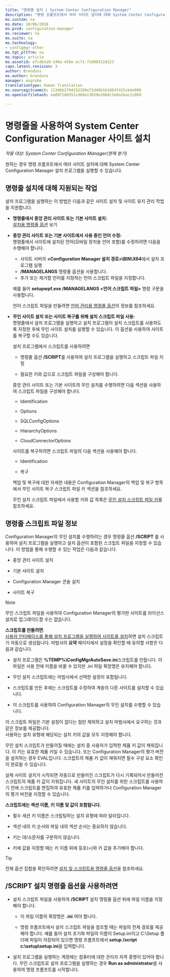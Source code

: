 ```yaml
---
title: "명령줄 설치 | System Center Configuration Manager"
description: "명령 프롬프트에서 여러 사이트 설치에 대해 System Center Configuration Manager 설치 프로그램을 실행하는 방법을 알아봅니다."
ms.custom: na
ms.date: 10/06/2016
ms.prod: configuration-manager
ms.reviewer: na
ms.suite: na
ms.technology:
- configmgr-other
ms.tgt_pltfrm: na
ms.topic: article
ms.assetid: e7cdb1a9-140a-436e-ac71-72d083110223
caps.latest.revision: 3
author: Brenduns
ms.author: brenduns
manager: angrobe
translationtype: Human Translation
ms.sourcegitcommit: 1134bb2f04152288e72d40b1b1083f415cb4e900
ms.openlocfilehash: ea097188351cd60a13659e2860c5e0a2bac2c069

---
```

# <a name="use-a-command-line-to-install-system-center-configuration-manager-sites"></a>명령줄을 사용하여 System Center Configuration Manager 사이트 설치

*적용 대상: System Center Configuration Manager(현재 분기)*

 원하는 경우 명령 프롬프트에서 여러 사이트 설치에 대해 System Center Configuration Manager 설치 프로그램을 실행할 수 있습니다.

 ## <a name="supported-tasks-for-command-line-installs"></a>명령줄 설치에 대해 지원되는 작업
 설치 프로그램을 실행하는 이 방법은 다음과 같은 사이트 설치 및 사이트 유지 관리 작업을 지원합니다.

-   **명령줄에서 중앙 관리 사이트 또는 기본 사이트 설치:**  
  [설치용 명령줄 옵션](../../../../core/servers/deploy/install/command-line-options-for-setup.md) 보기

 -  **중앙 관리 사이트 또는 기본 사이트에서 사용 중인 언어 수정:**  
    명령줄에서 사이트에 설치된 언어(모바일 장치용 언어 포함)를 수정하려면 다음을 수행해야 합니다.  

     -   사이트 서버의 **&lt;Configuration Manager 설치 경로\>\BIN\X64**에서 설치 프로그램 실행
     -   **/MANAGELANGS** 명령줄 옵션을 사용합니다.
     -   추가 또는 제거할 언어를 지정하는 언어 스크립트 파일을 지정합니다.  

    예를 들어 **setupwpf.exe /MANAGELANGS &lt;언어 스크립트 파일\>** 명령 구문을 사용합니다.  

    언어 스크립트 파일을 만들려면 [언어 관리용 명령줄 옵션](../../../../core/servers/deploy/install/command-line-options-for-setup.md#bkmk_Lang)의 정보를 참조하세요.  

 -  **무인 사이트 설치 또는 사이트 복구를 위해 설치 스크립트 파일 사용:**  
    명령줄에서 설치 프로그램을 실행하고 설치 프로그램이 설치 스크립트를 사용하도록 지정한 후에 무인 사이트 설치를 실행할 수 있습니다. 이 옵션을 사용하여 사이트를 복구할 수도 있습니다.    

    설치 프로그램에서 스크립트를 사용하려면  

    -   명령줄 옵션 **/SCRIPT**를 사용하여 설치 프로그램을 실행하고 스크립트 파일 지정  

    -   필요한 키와 값으로 스크립트 파일을 구성해야 합니다.  

    중앙 관리 사이트 또는 기본 사이트의 무인 설치를 수행하려면 다음 섹션을 사용하여 스크립트 파일을 구성해야 합니다.  

    -   Identification    
    -   Options    
    -   SQLConfigOptions    
    -   HierarchyOptions    

    -   CloudConnectorOptions  

    사이트를 복구하려면 스크립트 파일의 다음 섹션을 사용해야 합니다.  

    -   Identification  

    -   복구

     백업 및 복구에 대한 자세한 내용은 Configuration Manager의 백업 및 복구 항목에서 무인 사이트 복구 스크립트 파일 키 섹션을 참조하세요.  

    무인 설치 스크립트 파일에서 사용할 키와 값 목록은 [무인 설치 스크립트 파일 키](../../../../core/servers/deploy/install/command-line-options-for-setup.md#bkmk_Unattended)를 참조하세요.  

## <a name="about-the-command-line-script-file"></a>명령줄 스크립트 파일 정보  

 Configuration Manager의 무인 설치를 수행하려는 경우 명령줄 옵션 **/SCRIPT** 를 사용하여 설치 프로그램을 실행하고 설치 옵션이 포함된 스크립트 파일을 지정할 수 있습니다. 이 방법을 통해 수행할 수 있는 작업은 다음과 같습니다.  

-   중앙 관리 사이트 설치  

-   기본 사이트 설치  

-   Configuration Manager 콘솔 설치  

-   사이트 복구  

> [!NOTE]  
>  무인 스크립트 파일을 사용하여 Configuration Manager의 평가판 사이트를 라이선스 설치로 업그레이드할 수는 없습니다.  

**스크립트를 만들려면**:  
[사용자 인터페이스를 통해 설치 프로그램을 실행하여 사이트를 설치](../../../../core/servers/deploy/install/use-the-setup-wizard-to-install-sites.md)하면 설치 스크립트가 자동으로 생성됩니다.  마법사의 **요약** 페이지에서 설정을 확인할 때 유의할 사항은 다음과 같습니다.  

-   설치 프로그램은 **%TEMP%\ConfigMgrAutoSave.ini**스크립트를 만듭니다.  이 파일은 사용 전에 이름을 바꿀 수 있지만 .ini 파일 확장명은 유지해야 합니다.  

-   무인 설치 스크립트에는 마법사에서 선택한 설정이 포함됩니다.  

-   스크립트를 만든 후에는 스크립트를 수정하여 계층의 다른 사이트를 설치할 수 있습니다.  

-   이 스크립트를 사용하여 Configuration Manager의 무인 설치를 수행할 수 있습니다.  

이 스크립트 파일은 기본 설정이 없다는 점만 제외하고 설치 마법사에서 요구하는 것과 같은 정보를 제공합니다.   
사용하는 설치 유형에 해당되는 설치 키의 값을 모두 지정해야 합니다.  

무인 설치 스크립트가 만들어질 때에는 설치 중 사용자가 입력한 제품 키 값이 채워집니다. 이 키는 유효한 제품 키일 수 있습니다. 또는 Configuration Manager의 평가 버전을 설치하는 경우 EVAL입니다. 스크립트의 제품 키 값이 채워지면 필수 구성 요소 확인이 완료될 수 있습니다.  

실제 사이트 설치가 시작되면 자동으로 만들어진 스크립트가 다시 기록되어서 만들어진 스크립트의 제품 키 값이 지워집니다. 새 사이트의 무인 설치를 위한 스크립트를 사용하기 전에 스크립트를 편집하여 유효한 제품 키를 입력하거나 Configuration Manager의 평가 버전을 지정할 수 있습니다.  

**스크립트에는 섹션 이름, 키 이름 및 값이 포함됩니다.**  

-   필수 세션 키 이름은 스크립팅하는 설치 유형에 따라 달라집니다.  

-   섹션 내의 키 순서와 파일 내의 섹션 순서는 중요하지 않습니다.  

-   키는 대/소문자를 구분하지 않습니다.  

-   키에 값을 지정할 때는 키 이름 뒤에 등호(=)와 키 값을 추가해야 합니다.  

> [!TIP]  
>  전체 옵션 집합을 확인하려면 [설치 및 스크립트용 명령줄 옵션](../../../../core/servers/deploy/install/command-line-options-for-setup.md)을 참조하세요.  

## <a name="to-use-the-script-setup-command-line-option"></a>/SCRIPT 설치 명령줄 옵션을 사용하려면

-   설치 스크립트 파일을 사용하여 **/SCRIPT** 설치 명령줄 옵션 뒤에 파일 이름을 지정해야 합니다.  

    -   이 파일 이름의 확장명은 **.ini** 여야 합니다.  

    -   명령 프롬프트에서 설치 스크립트 파일을 참조할 때는 파일의 전체 경로를 제공해야 합니다. 예를 들어 설치 초기화 파일의 이름이 Setup.ini이고 C:\Setup 폴더에 파일이 저장되어 있으면 명령 프롬프트에서  **setup /script c:\setup\setup.ini**을 입력합니다.  

-   설치 프로그램을 실행하는 계정에는 컴퓨터에 대한 관리자 자격 증명이 있어야 합니다. 무인 스크립트로 설치 프로그램을 실행하는 경우 **Run as administrator**을 사용하여 명령 프롬프트를 시작합니다.  



<!--HONumber=Nov16_HO1-->


